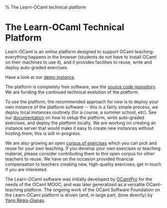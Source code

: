 % The Learn-OCaml technical platform

# The Learn-OCaml Technical Platform

Learn-OCaml is an online platform designed to support OCaml teaching:
everything happens in the browser (students do not have to install
OCaml on their machines to use it), and it provides facilities to
reuse, write and deploy auto-graded exercises.

Have a look at our [demo instance](http://learn-ocaml.hackojo.org/).

The platform is completely free software, see the [source code
repository](https://github.com/ocaml-sf/learn-ocaml). We are funding
the continued technical evolution of the platform.

To use the platform, the recommended approach for now is to deploy
your own instance of the platform software -- this is a fairly simple
process, we deploy local instances routinely (for a course, a summer
school, etc). See our
[documentation](https://github.com/ocaml-sf/learn-ocaml/blob/master/docs/index.md)
on how to setup the platform, write auto-graded exercises, and deploy
the platform locally. We are working on creating an instance server
that would make it easy to create new instances without hosting them;
this is still in-progress.

We are also growing an open [corpus of
exercises](https://github.com/ocaml-sf/learn-ocaml-corpus) which you
can pick and reuse for your own teaching. If you develop your own
exercises or teaching material, please consider contributing them to
this open corpus for other teachers to reuse. We have on the occasion
provided financial compensation to teachers creating new, high-quality
exercises; get in touch if you are interested.

The Learn-OCaml software was initially developed by
[OCamlPro](https://www.ocamlpro.com/) for the needs of the OCaml MOOC,
and was later generalized as a versatile OCaml-teaching platform. The
ongoing work of the OCaml Software Foundation on the Learn-OCaml
platform is driven (and, in large part, done directly) by [Yann
Régis-Gianas](http://yann.regis-gianas.org/).
